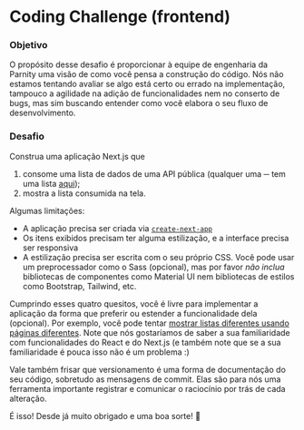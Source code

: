 # Coding Challenge (frontend)

### Objetivo

O propósito desse desafio é proporcionar à equipe de engenharia da Parnity uma visão de como você pensa a construção do código. Nós não estamos tentando avaliar se algo está certo ou errado na implementação, tampouco a agilidade na adição de funcionalidades nem no conserto de bugs, mas sim buscando entender como você elabora o seu fluxo de desenvolvimento.

### Desafio

Construa uma aplicação Next.js que

1. consome uma lista de dados de uma API pública (qualquer uma ─ tem uma lista [aqui](https://github.com/toddmotto/public-apis));
2. mostra a lista consumida na tela.

Algumas limitações:

- A aplicação precisa ser criada via [`create-next-app`](https://nextjs.org/docs/api-reference/create-next-app)
- Os itens exibidos precisam ter alguma estilização, e a interface precisa ser responsiva
- A estilização precisa ser escrita com o seu próprio CSS. Você pode usar um preprocessador como o Sass (opcional), mas por favor _não inclua_ bibliotecas de componentes como Material UI nem bibliotecas de estilos como Bootstrap, Tailwind, etc.

Cumprindo esses quatro quesitos, você é livre para implementar a aplicação da forma que preferir ou estender a funcionalidade dela (opcional). Por exemplo, você pode tentar [mostrar listas diferentes usando páginas diferentes](https://github.com/toddmotto/public-apis). Note que nós gostaríamos de saber a sua familiaridade com funcionalidades do React e do Next.js (e também note que se a sua familiaridade é pouca isso não é um problema :)

Vale também frisar que versionamento é uma forma de documentação do seu código, sobretudo as mensagens de commit. Elas são para nós uma ferramenta importante registrar e comunicar o raciocínio por trás de cada alteração.

É isso! Desde já muito obrigado e uma boa sorte! 🚀
